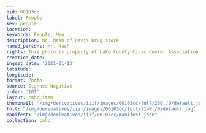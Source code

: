 ```yaml
---
pid: 00103cc
label: People
key: people
location: 
keywords: People, Men
description: Mr. Nash of Davis Drug store
named_persons: Mr. Nash
rights: This photo is property of Lake County Civic Center Association.
creation_date: 
ingest_date: '2021-01-13'
latitude: 
longitude: 
format: Photo
source: Scanned Negative
order: '101'
layout: cmhc_item
thumbnail: "/img/derivatives/iiif/images/00103cc/full/250,/0/default.jpg"
full: "/img/derivatives/iiif/images/00103cc/full/1140,/0/default.jpg"
manifest: "/img/derivatives/iiif/00103cc/manifest.json"
collection: cmhc
---
```

